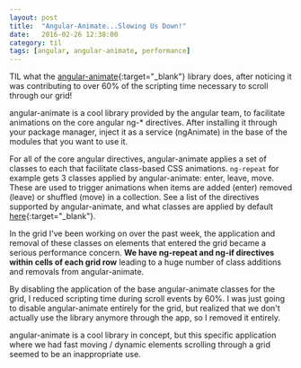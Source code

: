```yaml
---
layout: post
title:  "Angular-Animate...Slowing Us Down!"
date:   2016-02-26 12:38:00
category: til
tags: [angular, angular-animate, performance]
---
```


TIL what the [angular-animate][angular-animate]{:target="_blank"} library does, after noticing it was contributing to over 60% of the scripting time necessary to scroll through our grid!

angular-animate is a cool library provided by the angular team, to facilitate animations on the core angular ng-* directives. After installing it through your package manager, inject it as a service (ngAnimate) in the base of the modules that you want to use it.

For all of the core angular directives, angular-animate applies a set of classes to each that facilitate class-based CSS animations. `ng-repeat` for example gets 3 classes applied by angular-animate: enter, leave, move. These are used to trigger animations when items are added (enter) removed (leave) or shuffled (move) in a collection. See a list of the directives supported by angular-animate, and what classes are applied by default [here][here]{:target="_blank"}.

In the grid I've been working on over the past week, the application and removal of these classes on elements that entered the grid became a serious performance concern. __We have ng-repeat and ng-if directives within cells of each grid row__ leading to a huge number of class additions and removals from angular-animate.

By disabling the application of the base angular-animate classes for the grid, I reduced scripting time during scroll events by 60%. I was just going to disable angular-animate entirely for the grid, but realized that we don't actually use the library anymore through the app, so I removed it entirely.

angular-animate is a cool library in concept, but this specific application where we had fast moving / dynamic elements scrolling through a grid seemed to be an inappropriate use.

[angular-animate]: https://docs.angularjs.org/api/ngAnimate
[here]: https://docs.angularjs.org/api/ngAnimate#directive-support
